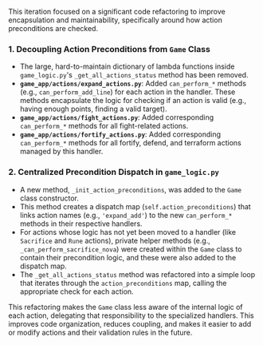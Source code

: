 This iteration focused on a significant code refactoring to improve encapsulation and maintainability, specifically around how action preconditions are checked.

### 1. Decoupling Action Preconditions from `Game` Class
- The large, hard-to-maintain dictionary of lambda functions inside `game_logic.py`'s `_get_all_actions_status` method has been removed.
- **`game_app/actions/expand_actions.py`**: Added `can_perform_*` methods (e.g., `can_perform_add_line`) for each action in the handler. These methods encapsulate the logic for checking if an action is valid (e.g., having enough points, finding a valid target).
- **`game_app/actions/fight_actions.py`**: Added corresponding `can_perform_*` methods for all fight-related actions.
- **`game_app/actions/fortify_actions.py`**: Added corresponding `can_perform_*` methods for all fortify, defend, and terraform actions managed by this handler.

### 2. Centralized Precondition Dispatch in `game_logic.py`
- A new method, `_init_action_preconditions`, was added to the `Game` class constructor.
- This method creates a dispatch map (`self.action_preconditions`) that links action names (e.g., `'expand_add'`) to the new `can_perform_*` methods in their respective handlers.
- For actions whose logic has not yet been moved to a handler (like `Sacrifice` and `Rune` actions), private helper methods (e.g., `_can_perform_sacrifice_nova`) were created within the `Game` class to contain their precondition logic, and these were also added to the dispatch map.
- The `_get_all_actions_status` method was refactored into a simple loop that iterates through the `action_preconditions` map, calling the appropriate check for each action.

This refactoring makes the `Game` class less aware of the internal logic of each action, delegating that responsibility to the specialized handlers. This improves code organization, reduces coupling, and makes it easier to add or modify actions and their validation rules in the future.